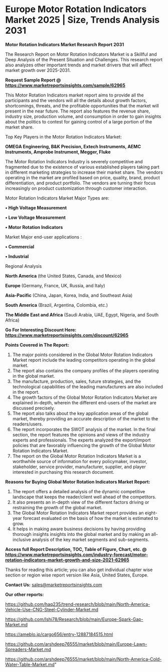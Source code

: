 # Europe Motor Rotation Indicators Market 2025 | Size, Trends Analysis 2031

<strong>Motor Rotation Indicators Market Research Report 2031</strong>

The Research Report on Motor Rotation Indicators Market is a Skillful and Deep Analysis of the Present Situation and Challenges. This research report also analyzes other important trends and market drivers that will affect market growth over 2025-2031.

<strong>Request Sample Report @ <a href=https://www.marketreportsinsights.com/sample/62965>https://www.marketreportsinsights.com/sample/62965</a></strong>

This Motor Rotation Indicators market report aims to provide all the participants and the vendors will all the details about growth factors, shortcomings, threats, and the profitable opportunities that the market will present in the near future. The report also features the revenue share, industry size, production volume, and consumption in order to gain insights about the politics to contest for gaining control of a large portion of the market share.

Top Key Players in the Motor Rotation Indicators Market:

<strong>OMEGA Engineering, B&K Precision, Extech Instruments, AEMC Instruments, Amprobe Instrument, Megger, Fluke</strong>

The Motor Rotation Indicators Industry is severely competitive and fragmented due to the existence of various established players taking part in different marketing strategies to increase their market share. The vendors operating in the market are profiled based on price, quality, brand, product differentiation, and product portfolio. The vendors are turning their focus increasingly on product customization through customer interaction.

Motor Rotation Indicators Market Major Types are:

<strong>• High Voltage Measurement

• Low Voltage Measurement

• Motor Rotation Indicators</strong>

Market Major end-user applications :

<strong>• Commercial

• Industrial</strong>

Regional Analysis

</u><strong><b>North America</b></strong> (the United States, Canada, and Mexico)

<strong><b>Europe </b></strong>(Germany, France, UK, Russia, and Italy)

<strong><b>Asia-Pacific</b></strong> (China, Japan, Korea, India, and Southeast Asia)

<strong><b>South America</b></strong> (Brazil, Argentina, Colombia, etc.)

<strong><b>The Middle East and Africa</b></strong> (Saudi Arabia, UAE, Egypt, Nigeria, and South Africa)

<strong>Go For Interesting Discount Here: <a href=https://www.marketreportsinsights.com/discount/62965>https://www.marketreportsinsights.com/discount/62965</a></strong>

<strong>Points Covered in The Report:</strong>
<ol>
  <li>The major points considered in the Global Motor Rotation Indicators Market report include the leading competitors operating in the global market.</li>
  <li>The report also contains the company profiles of the players operating in the global market.</li>
  <li>The manufacture, production, sales, future strategies, and the technological capabilities of the leading manufacturers are also included in the report.</li>
  <li>The growth factors of the Global Motor Rotation Indicators Market are explained in-depth, wherein the different end-users of the market are discussed precisely.</li>
  <li>The report also talks about the key application areas of the global market, thereby providing an accurate description of the market to the readers/users.</li>
  <li>The report incorporates the SWOT analysis of the market. In the final section, the report features the opinions and views of the industry experts and professionals. The experts analyzed the export/import policies that are favorably influencing the growth of the Global Motor Rotation Indicators Market.</li>
  <li>The report on the Global Motor Rotation Indicators Market is a worthwhile source of information for every policymaker, investor, stakeholder, service provider, manufacturer, supplier, and player interested in purchasing this research document.</li>
</ol>
<strong>Reasons for Buying Global Motor Rotation Indicators Market Report:</strong>

<ol>
  <li>The report offers a detailed analysis of the dynamic competitive landscape that keeps the reader/client well ahead of the competitors.</li>
  <li>It also presents an in-depth view of the different factors driving or restraining the growth of the global market.</li>
  <li>The Global Motor Rotation Indicators Market report provides an eight-year forecast evaluated on the basis of how the market is estimated to grow.</li>
  <li>It helps in making aware business decisions by having providing thorough insights insights into the global market and by making an all-inclusive analysis of the key market segments and sub-segments.</li>
</ol>
<strong>Access full Report Description, TOC, Table of Figure, Chart, etc. @ <a href=https://www.marketreportsinsights.com/industry-forecast/motor-rotation-indicators-market-growth-and-size-2021-62965>https://www.marketreportsinsights.com/industry-forecast/motor-rotation-indicators-market-growth-and-size-2021-62965</a></strong>


Thanks for reading this article; you can also get individual chapter wise section or region wise report version like Asia, United States, Europe.

<strong>Contact Us:</strong>
sales@marketreportsinsights.com

<strong>Our other reports:</strong>

<a href=https://github.com/haq235/trend-research/blob/main/North-America-Vehicle-Use-CNG-Steel-Cylinder-Market.md>https://github.com/haq235/trend-research/blob/main/North-America-Vehicle-Use-CNG-Steel-Cylinder-Market.md</a>

<a href=https://github.com/Ishi78/Research/blob/main/Europe-Spark-Gap-Market.md>https://github.com/Ishi78/Research/blob/main/Europe-Spark-Gap-Market.md</a>

<a href=https://ameblo.jp/cargo656/entry-12887184515.html>https://ameblo.jp/cargo656/entry-12887184515.html</a>

<a href=https://github.com/arshdeep76555/market/blob/main/Europe-Lawn-Spreaders-Market.md>https://github.com/arshdeep76555/market/blob/main/Europe-Lawn-Spreaders-Market.md</a>

<a href=https://github.com/arshdeep76555/market/blob/main/North-America-Cold-Water-Table-Market.md>https://github.com/arshdeep76555/market/blob/main/North-America-Cold-Water-Table-Market.md</a>"
